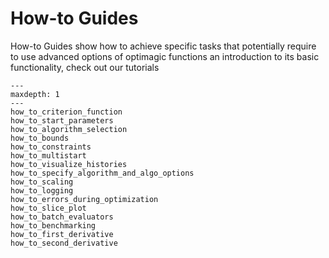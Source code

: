 # How-to Guides

How-to Guides show how to achieve specific tasks that potentially require to use
advanced options of optimagic functions an introduction to its basic functionality,
check out our tutorials

```{toctree}
---
maxdepth: 1
---
how_to_criterion_function
how_to_start_parameters
how_to_algorithm_selection
how_to_bounds
how_to_constraints
how_to_multistart
how_to_visualize_histories
how_to_specify_algorithm_and_algo_options
how_to_scaling
how_to_logging
how_to_errors_during_optimization
how_to_slice_plot
how_to_batch_evaluators
how_to_benchmarking
how_to_first_derivative
how_to_second_derivative
```
